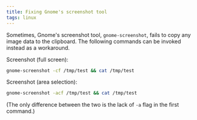 ```yaml
---
title: Fixing Gnome's screenshot tool
tags: linux
---
```


Sometimes, Gnome's screenshot tool, `gnome-screenshot`, fails to copy any image data to the clipboard. The following commands can be invoked instead as a workaround.

Screenshot (full screen):

```bash
gnome-screenshot -cf /tmp/test && cat /tmp/test
```

Screenshot (area selection):

```bash
gnome-screenshot -acf /tmp/test && cat /tmp/test
```

(The only difference between the two is the lack of `-a` flag in the first command.)
